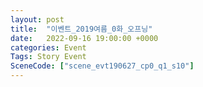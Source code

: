 ```yaml
---
layout: post
title:  "이벤트_2019여름_0화_오프닝"
date:   2022-09-16 19:00:00 +0000
categories: Event
Tags: Story Event
SceneCode: ["scene_evt190627_cp0_q1_s10"]
---
```

